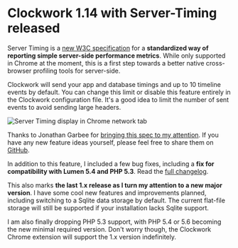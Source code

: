 <!--
authors:
  - its (@itsgoingd)
tags:
  - clockwork
  - release
perex: "Server Timing is a [new W3C specification](https://w3c.github.io/server-timing/) for a **standardized way of reporting simple server-side performance metrics**. While only supported in Chrome at the moment, this is a first step towards a better native cross-browser profiling tools for server-side."
-->

# Clockwork 1.14 with Server-Timing released

Server Timing is a [new W3C specification](https://w3c.github.io/server-timing/) for a **standardized way of reporting simple server-side performance metrics**. While only supported in Chrome at the moment, this is a first step towards a better native cross-browser profiling tools for server-side.

Clockwork will send your app and database timings and up to 10 timeline events by default. You can change this limit or disable this feature entirely in the Clockwork configuration file. It's a good idea to limit the number of sent events to avoid sending large headers.

![Server Timing display in Chrome network tab](/images/blog/2017-05-05-Clockwork-1.14-with-Server-Timing-released/chrome-server-timing.jpg)

Thanks to Jonathan Garbee for [bringing this spec to my attention](https://github.com/itsgoingd/clockwork/issues/125). If you have any new feature ideas yourself, please feel free to share them on [GitHub](https://github.com/itsgoingd/clockwork/issues).

In addition to this feature, I included a few bug fixes, including a **fix for compatibility with Lumen 5.4 and PHP 5.3**. Read the [full changelog](/clockwork/changelog).

This also marks **the last 1.x release as I turn my attention to a new major version**. I have some cool new features and improvements planned, including switching to a Sqlite data storage by default. The current flat-file storage will still be supported if your installation lacks Sqlite support.

I am also finally dropping PHP 5.3 support, with PHP 5.4 or 5.6 becoming the new minimal required version. Don't worry though, the Clockwork Chrome extension will support the 1.x version indefinitely.
